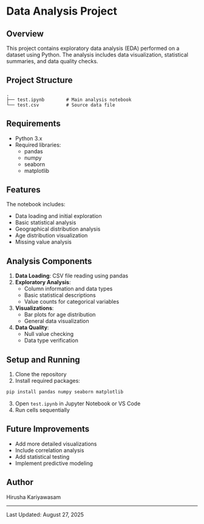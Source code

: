 # Data Analysis Project

## Overview
This project contains exploratory data analysis (EDA) performed on a dataset using Python. The analysis includes data visualization, statistical summaries, and data quality checks.

## Project Structure
```
.
├── test.ipynb        # Main analysis notebook
└── test.csv          # Source data file
```

## Requirements
- Python 3.x
- Required libraries:
  - pandas
  - numpy
  - seaborn
  - matplotlib

## Features
The notebook includes:
- Data loading and initial exploration
- Basic statistical analysis
- Geographical distribution analysis
- Age distribution visualization
- Missing value analysis

## Analysis Components
1. **Data Loading**: CSV file reading using pandas
2. **Exploratory Analysis**:
   - Column information and data types
   - Basic statistical descriptions
   - Value counts for categorical variables
3. **Visualizations**:
   - Bar plots for age distribution
   - General data visualization
4. **Data Quality**:
   - Null value checking
   - Data type verification

## Setup and Running
1. Clone the repository
2. Install required packages:
```bash
pip install pandas numpy seaborn matplotlib
```
3. Open `test.ipynb` in Jupyter Notebook or VS Code
4. Run cells sequentially

## Future Improvements
- Add more detailed visualizations
- Include correlation analysis
- Add statistical testing
- Implement predictive modeling


## Author
Hirusha Kariyawasam

---
Last Updated: August 27, 2025
